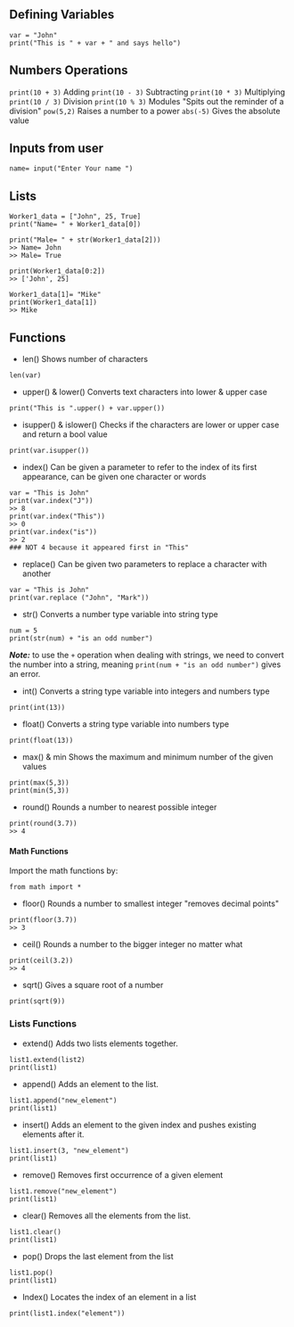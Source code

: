 ## Defining Variables
```
var = "John"
print("This is " + var + " and says hello")
```
## Numbers Operations 
`print(10 + 3)` Adding
`print(10 - 3)` Subtracting 
`print(10 * 3)` Multiplying
`print(10 / 3)` Division
`print(10 % 3)` Modules "Spits out the reminder of a division" 
`pow(5,2)` Raises a number to a power
`abs(-5)` Gives the absolute value
## Inputs from user
```
name= input("Enter Your name ")
```
## Lists
```
Worker1_data = ["John", 25, True]
print("Name= " + Worker1_data[0])

print("Male= " + str(Worker1_data[2]))
>> Name= John
>> Male= True

print(Worker1_data[0:2])
>> ['John', 25]

Worker1_data[1]= "Mike"
print(Worker1_data[1])
>> Mike
```

## Functions
- len() 
	Shows number of characters
```
len(var) 
```

- upper() & lower()
	Converts text characters into lower & upper case  
```
print("This is ".upper() + var.upper())
```

- isupper() & islower()
	Checks if the characters are lower or upper case and return a bool value
```
print(var.isupper())
```

- index()
	Can be given a parameter to refer to the index of its first appearance, can be given one character or words
```
var = "This is John"
print(var.index("J"))
>> 8
print(var.index("This"))
>> 0
print(var.index("is"))
>> 2 
### NOT 4 because it appeared first in "This"
```

- replace()
	Can be given two parameters to replace a character with another
```
var = "This is John"
print(var.replace ("John", "Mark"))
```

- str()
	Converts a number type variable into string type
```
num = 5
print(str(num) + "is an odd number")
```
***Note:*** to use the `+` operation when dealing with strings, we need to convert the number into a string, meaning `print(num + "is an odd number")` gives an error.

- int()
	Converts a string type variable into integers and numbers type
```
print(int(13))
```

- float()
	Converts a string type variable into numbers type
```
print(float(13))
```

- max() & min
	 Shows the maximum and minimum number of the given values
```
print(max(5,3))
print(min(5,3))
```

- round()
	Rounds a number to nearest possible integer
```
print(round(3.7))
>> 4
```

#### Math Functions
Import the math functions by:
```
from math import *
```

- floor()
	Rounds a number to smallest integer "removes decimal points"
```
print(floor(3.7))
>> 3 
```

- ceil()
	Rounds a number to the bigger integer no matter what
```
print(ceil(3.2))
>> 4 
```

- sqrt()
	Gives a square root of a number 
```
print(sqrt(9))
```

### Lists Functions
- extend()
	Adds two lists elements together.
```
list1.extend(list2)
print(list1)
```

- append()
	Adds an element to the list.
```
list1.append("new_element")
print(list1)
```

- insert()
	Adds an element to the given index and pushes existing elements after it.
```
list1.insert(3, "new_element")
print(list1)
```

- remove()
	Removes first occurrence of a given element
```
list1.remove("new_element")
print(list1)
```

- clear()
	Removes all the elements from the list.
```
list1.clear()
print(list1)
```

- pop()
	Drops the last element from the list
```
list1.pop()
print(list1)
```

- Index()
	Locates the index of an element in a list
```
print(list1.index("element"))
```
